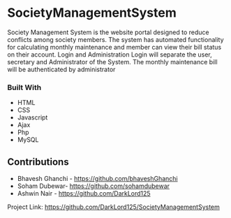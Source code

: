 # SocietyManagementSystem
Society Management System is the website portal designed to reduce conflicts among society members. The system has automated functionality for calculating monthly maintenance and member can view their bill status on their account. Login and Administration Login will separate the user, secretary and Administrator of the System. The monthly maintenance bill will be authenticated by administrator

### Built With

* HTML
* CSS
* Javascript
* Ajax
* Php
* MySQL




<!-- CONTRIBUTING -->
## Contributions
- Bhavesh Ghanchi - <a>https://github.com/bhaveshGhanchi</a>
- Soham Dubewar- <a>https://github.com/sohamdubewar</a>
- Ashwin Nair - <a>https://github.com/DarkLord125</a>



Project Link: <a>https://github.com/DarkLord125/SocietyManagementSystem</a>
